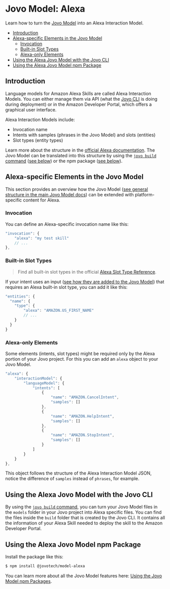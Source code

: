 # Jovo Model: Alexa

Learn how to turn the [Jovo Model](http://jovo.tech/marketplace/jovo-model) into an Alexa Interaction Model.

- [Introduction](#introduction)
- [Alexa-specific Elements in the Jovo Model](#alexa-specific-elements-in-the-jovo-model)
  - [Invocation](#invocation)
  - [Built-in Slot Types](#built-in-slot-types)
  - [Alexa-only Elements](#alexa-only-elements)
- [Using the Alexa Jovo Model with the Jovo CLI](#using-the-alexa-jovo-model-with-the-jovo-cli)
- [Using the Alexa Jovo Model npm Package](#using-the-alexa-jovo-model-npm-package)

## Introduction

Language models for Amazon Alexa Skills are called Alexa Interaction Models. You can either manage them via API (what the [Jovo CLI](https://www.jovo.tech/marketplace/jovo-cli) is doing during deployment) or in the Amazon Developer Portal, which offers a graphical user interface.

Alexa Interaction Models include:
* Invocation name
* Intents with samples (phrases in the Jovo Model) and slots (entities)
* Slot types (entity types)

Learn more about the structure in the [official Alexa documentation](https://developer.amazon.com/docs/alexa/custom-skills/create-the-interaction-model-for-your-skill.html). The Jovo Model can be translated into this structure by using the [`jovo build` command](https://www.jovo.tech/marketplace/jovo-cli/build) ([see below](#using-the-alexa-jovo-model-with-the-jovo-cli)) or the npm package ([see below](#using-the-alexa-jovo-model-npm-package)).


## Alexa-specific Elements in the Jovo Model

This section provides an overview how the Jovo Model ([see general structure in the main Jovo Model docs](http://jovo.tech/marketplace/jovo-model#model-structure)) can be extended with platform-specific content for Alexa.

### Invocation

You can define an Alexa-specific invocation name like this:

```javascript
"invocation": {
    "alexa": "my test skill"
    // ...
},
```

### Built-in Slot Types

> Find all built-in slot types in the official [Alexa Slot Type Reference](https://developer.amazon.com/docs/custom-skills/slot-type-reference.html).

If your intent uses an input ([see how they are added to the Jovo Model](http://jovo.tech/marketplace/jovo-model#intents)) that requires an Alexa built-in slot type, you can add it like this:

```javascript
"entities": {
  "name": {
    "type": {
        "alexa": "AMAZON.US_FIRST_NAME"
        // ...
    }
  }
}
```


### Alexa-only Elements

Some elements (intents, slot types) might be required only by the Alexa portion of your Jovo project. For this you can add an `alexa` object to your Jovo Model.

```javascript
"alexa": {
    "interactionModel": {
        "languageModel": {
            "intents": [
                {
                    "name": "AMAZON.CancelIntent",
                    "samples": []
                },
                {
                    "name": "AMAZON.HelpIntent",
                    "samples": []
                },
                {
                    "name": "AMAZON.StopIntent",
                    "samples": []
                }
            ]
        }
    }
},
```

This object follows the structure of the Alexa Interaction Model JSON, notice the difference of `samples` instead of `phrases`, for example.



## Using the Alexa Jovo Model with the Jovo CLI

By using the [`jovo build` command](https://www.jovo.tech/marketplace/jovo-cli/build), you can turn your Jovo Model files in the `models` folder in your Jovo project into Alexa specific files. You can find the files inside the `build` folder that is created by the Jovo CLI. It contains all the information of your Alexa Skill needed to deploy the skill to the Amazon Developer Portal. 

## Using the Alexa Jovo Model npm Package

Install the package like this:

```sh
$ npm install @jovotech/model-alexa
```

You can learn more about all the Jovo Model features here: [Using the Jovo Model npm Packages](http://jovo.tech/marketplace/jovo-model#using-the-jovo-model-npm-packages).
